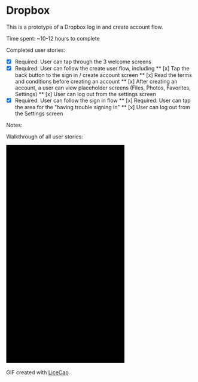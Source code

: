 # Dropbox 

This is a prototype of a Dropbox log in and create account flow. 

Time spent: ~10-12 hours to complete

Completed user stories:

 * [x] Required: User can tap through the 3 welcome screens
 * [x] Required: User can follow the create user flow, including
 ** [x] Tap the back button to the sign in / create account screen
 ** [x] Read the terms and conditions before creating an account
 ** [x] After creating an account, a user can view placeholder screens (Files, Photos, Favorites, Settings)
 ** [x] User can log out from the settings screen
 * [x] Required: User can follow the sign in flow
 ** [x] Required: User can tap the area for the "having trouble signing in"
 ** [x] User can log out from the Settings screen
 
Notes:


Walkthrough of all user stories:

![Video Walkthrough](dropbox.gif)

GIF created with [LiceCap](http://www.cockos.com/licecap/).

